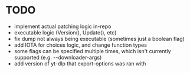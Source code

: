 # TODO

- implement actual patching logic in-repo
- executable logic (Version(), Update(), etc)
- fix dump not always being executable (sometimes just a boolean flag)
- add IOTA for choices logic, and change function types
- some flags can be specified multiple times, which isn't currently supported (e.g. --downloader-args)
- add version of yt-dlp that export-options was ran with
